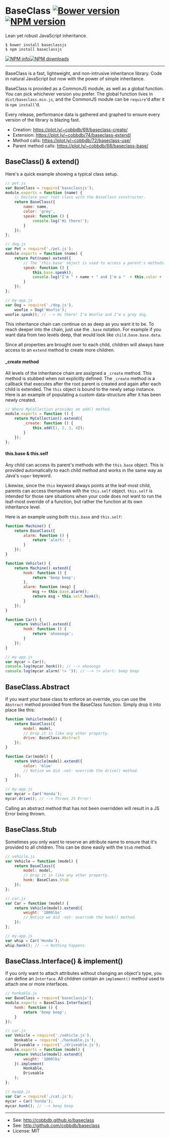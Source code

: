 # BaseClass [![Bower version](https://badge.fury.io/bo/baseclass.svg)](http://badge.fury.io/bo/baseclass) [![NPM version](https://badge.fury.io/js/baseclassjs.svg)](http://badge.fury.io/js/baseclassjs)

Lean yet robust JavaScript inheritance.

    $ bower install baseclassjs
    $ npm install baseclassjs

[![NPM info](https://nodei.co/npm/baseclassjs.png?stars=true&downloads=true)](https://nodei.co/npm-dl/baseclassjs/)[![NPM downloads](https://nodei.co/npm-dl/baseclassjs.png?months=6&height=2)](https://nodei.co/npm-dl/baseclassjs/)

-------------
BaseClass is a fast, lightweight, and non-intrusive inheritance
library. Code in natural JavaScript but now with the power of
simple inheritance.

BaseClass is provided as a CommonJS module, as well as a global function.
You can pick whichever version you prefer. The global function lives
in `dist/baseclass.min.js`, and the CommonJS module can be `require`'d
after it is `npm install`'d.

Every release, performance data is gathered and graphed to ensure every
version of the library is blazing fast.
* Creation: https://plot.ly/~cobbdb/69/baseclass-create/
* Extension: https://plot.ly/~cobbdb/74/baseclass-extend/
* Method calls: https://plot.ly/~cobbdb/72/baseclass-use/
* Parent method calls: https://plot.ly/~cobbdb/68/baseclass-base/

## BaseClass() & extend()
Here's a quick example showing a typical class setup.

```javascript
// pet.js
var BaseClass = require('baseclassjs');
module.exports = function (name) {
    // Declare your root class with the BaseClass constructor.
    return BaseClass({
        name: name,
        color: 'grey',
        speak: function () {
            console.log('Hi there!');
        }
    });
};
```
```javascript
// dog.js
var Pet = require('./pet.js');
module.exports = function (name) {
    return Pet(name).extend({
        // The 'this.base' object is used to access a parent's methods.
        speak: function () {
            this.base.speak();
            console.log("I'm " + name + " and I'm a "  + this.color + ' dog.');
        }
    });
};
```
```javascript
// my-app.js
var Dog = require('./dog.js'),
    woofie = Dog('Woofie');
woofie.speak(); // --> Hi there! I'm Woofie and I'm a grey dog.
```

This inheritance chain can continue on as deep as you want it to be. To
reach deeper into the chain, just use the `.base` notation. For example
if you want data from two levels deep, that would look
like `child.base.base.data`.

Since all properties are brought over to each child, children will always
have access to an `extend` method to create more children.

#### _create method
All levels of the inheritance chain are assigned a `_create` method. This
method is stubbed when not explicitly defined. The `_create` method is
a callback that executes after the root parent is created and again after
each child is extended. The `this` object is bound to the newly setup
instance. Here is an example of populating a custom data-structure after
it has been newly created.
```javascript
// Where MyCollection provides an add() method.
module.exports = function () {
    return MyCollection().extend({
        _create: function () {
            this.add([1, 2, 3, 4]);
        }
    });
};
```

#### this.base & this.self
Any child can access its parent's methods with the `this.base` object.
This is provided automatically to each child method and works in the
same way as Java's `super` keyword.

Likewise, since the `this` keyword always points at the leaf-most child,
parents can access themselves with the `this.self` object. `this.self` is
intended for those rare situations when your code does not want to run the
leaf-most override of a function, but rather the function at its own
inheritance level.

Here is an example using both `this.base` and `this.self`:

```javascript
function Machine() {
    return BaseClass({
        alarm: function () {
            return 'alert: ';
        }
    });
}
```
```javascript
function Vehicle() {
    return Machine().extend({
        honk: function () {
            return 'beep beep';
        },
        alarm: function (msg) {
            msg += this.base.alarm();
            return msg + this.self.honk();
        }
    });
}
```
```javascript
function Car() {
    return Vehicle().extend({
        honk: function () {
            return 'ahooooga';
        }
    });
}
```
```javascript
// my-app.js
var mycar = Car();
console.log(mycar.honk()); // --> ahooooga
console.log(mycar.alarm('!> ')); // --> !> alert: beep beep
```

## BaseClass.Abstract
If you want your base class to enforce an override, you can use the
`Abstract` method provided from the BaseClass function. Simply drop it into
place like this:

```javascript
function Vehicle(model) {
    return BaseClass({
        model: model,
        // Drop it in like any other property.
        drive: BaseClass.Abstract
    });
}
```
```javascript
function Car(model) {
    return Vehicle(model).extend({
        color: 'blue'
        // Notice we did -not- override the drive() method.
    });
}
```
```javascript
// my-app.js
var mycar = Car('Honda');
mycar.drive(); // --> Throws JS Error!
```

Calling an abstract method that has not been overridden will result in a
JS Error being thrown.

## BaseClass.Stub
Sometimes you only want to reserve an attribute name to ensure that it's
provided to all children. This can be done easily with the `Stub` method.

```javascript
// vehicle.js
var Vehicle = function (model) {
    return BaseClass({
        model: model,
        // Drop it in like any other property.
        honk: BaseClass.Stub
    });
};
```
```javascript
// car.js
var Car = function (model) {
    return Vehicle(model).extend({
        weight: '1000lbs'
        // Notice we did -not- override the honk() method.
    });
};
```
```javascript
// my-app.js
var whip = Car('Honda');
whip.honk(); // --> Nothing happens.
```

## BaseClass.Interface() & implement()
If you only want to attach attributes without changing an
object's type, you can define an `Interface`. All children
contain an `implement()` method used to attach one or more
interfaces.

```javascript
// honkable.js
var BaseClass = require('baseclassjs');
module.exports = BaseClass.Interface({
    honk: function () {
        return 'beep beep';
    }
});
```
```javascript
// car.js
var Vehicle = require('./vehicle.js'),
    Honkable = require('./honkable.js'),
    Driveable = require('./driveable.js');
module.exports = function (model) {
    return Vehicle(model).extend({
        weight: '1000lbs'
    }).implement(
        Honkable,
        Driveable
    );
};
```
```javascript
// myapp.js
var Car = require('./cat.js');
mycar = Car('honda');
mycar.honk(); // --> beep beep
```

---------
* See: http://cobbdb.github.io/baseclass
* See: http://github.com/cobbdb/baseclass
* License: MIT
